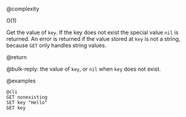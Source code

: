 @complexity

O(1)


Get the value of `key`. If the key does not exist the special value `nil` is returned.
An error is returned if the value stored at `key` is not a string, because `GET`
only handles string values.

@return

@bulk-reply: the value of `key`, or `nil` when `key` does not exist.

@examples

    @cli
    GET nonexisting
    SET key "Hello"
    GET key

